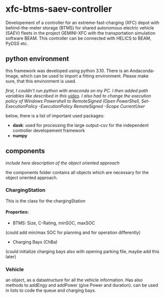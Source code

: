 # xfc-btms-saev-controller

Developement of a controller for an extreme-fast-charging (XFC) depot with behind-the-meter storage (BTMS) for shared autonomous electric vehicle (SAEV) fleets in the project GEMINI-XFC with the transportation simulation software BEAM. This controller can be connected with HELICS to BEAM, PyDSS etc.

## python environment

this framework was developed using python 3.10. There is an Andaconda-Image, which can be used to import a fitting environment. Please make sure, that this environment is used.

*first, I couldn't run python with anaconda on my PC. I then added path variables like described in this [video](https://www.youtube.com/watch?v=3Wt00qGlh3s). I also had to change the execution policy of Windows Powershell to RemoteSigned (Open PowerShell, Set-ExecutionPolicy -ExecutionPolicy RemoteSigned -Scope CurrentUser*

below, there is a list of important used packages:

- **dask**: used for processing the large output-csv for the independent controller developement framework
- **numpy**

## components

*include here description of the object oriented approach*

the components folder contains all objects which are necessary for the object oriented approach.

### ChargingStation

This is the class for the chargingStation

#### Properties:
- BTMS: Size, C-Rating, minSOC, maxSOC 

(could add min/max SOC for planning and for operation differently)
- Charging Bays (ChBa)

(could initialize charging bays also with opening parking file, maybe add this later)

### Vehicle
an object, as a datastructure for all the vehicle information. Has also methods to addEngy and addPower (give Power and duration). can be used in lists to code the queue and charging bays.